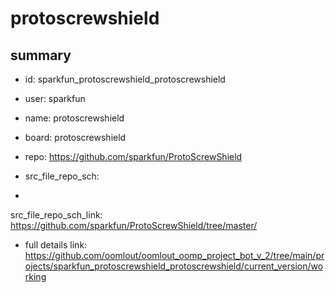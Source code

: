 # protoscrewshield
 
## summary 
* id: sparkfun_protoscrewshield_protoscrewshield
* user: sparkfun
* name: protoscrewshield
* board: protoscrewshield
* repo: https://github.com/sparkfun/ProtoScrewShield



* src_file_repo_sch: 
*
 src_file_repo_sch_link: https://github.com/sparkfun/ProtoScrewShield/tree/master/
* full details link: https://github.com/oomlout/oomlout_oomp_project_bot_v_2/tree/main/projects/sparkfun_protoscrewshield_protoscrewshield/current_version/working  






